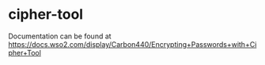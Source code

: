 cipher-tool
===========

Documentation can be found at https://docs.wso2.com/display/Carbon440/Encrypting+Passwords+with+Cipher+Tool
